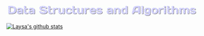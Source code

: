 ![alt-text](https://github.com/laysauchoa/data-structures/blob/master/gif_tittle.gif)

[![Laysa's github stats](https://github-readme-stats.vercel.app/api?username=laysauchoa)](https://github.com/laysachoa/github-readme-stats)
